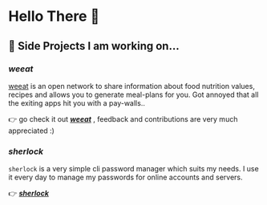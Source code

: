# Hello There 🖖

<!-- ## About me

I am 22 year software engineer who got hooked on programming 🥴. In my free time I try to do cool things however many of them are just things 

Already during my studies I got very excited about distributed systems and their way of working. This is one of the reasons I am hacking in #golang for the last two years now! So much fun 😇 -->

## 🔭 Side Projects I am working on...

### ***weeat***

[weeat](https://github.com/KonstantinGasser/weeat) is an open network to share information about food nutrition values, recipes and allows you to generate meal-plans for you. Got annoyed that all the exiting apps hit you with a pay-walls..

👉 go check it out ***[weeat](https://github.com/KonstantinGasser/weeat)*** , feedback and contributions are very much appreciated :) 


### ***sherlock***
`sherlock` is a very simple cli password manager which suits my needs. I use it every day to manage my passwords for online accounts and servers. 

👉 ***[sherlock](https://github.com/KonstantinGasser/sherlock)*** 
